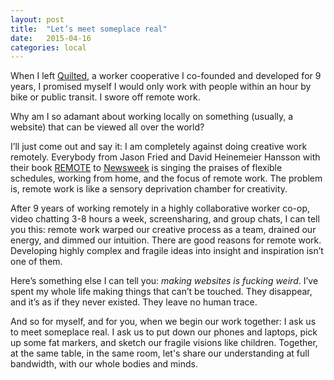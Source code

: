 ```yaml
---
layout: post
title:  "Let’s meet someplace real"
date:   2015-04-16
categories: local
---
```


When I left [Quilted](http://quilted.coop), a worker cooperative I co-founded and developed for 9 years, I promised myself I would only work with people within an hour by bike or public transit. I swore off remote work.

Why am I so adamant about working locally on something (usually, a website) that can be viewed all over the world?

I’ll just come out and say it: I am completely against doing creative work remotely. Everybody from Jason Fried and David Heinemeier Hansson with their book [REMOTE](http://37signals.com/remote/) to [Newsweek](http://www.newsweek.com/career/10-companies-trust-employees-work-home) is singing the praises of flexible schedules, working from home, and the focus of remote work. The problem is, remote work is like a sensory deprivation chamber for creativity.

After 9 years of working remotely in a highly collaborative worker co-op, video chatting 3-8 hours a week, screensharing, and group chats, I can tell you this: remote work warped our creative process as a team, drained our energy, and dimmed our intuition. There are good reasons for remote work. Developing highly complex and fragile ideas into insight and inspiration isn’t one of them.

Here’s something else I can tell you: _making websites is fucking weird_. I’ve spent my whole life making things that can’t be touched. They disappear, and it’s as if they never existed. They leave no human trace.

And so for myself, and for you, when we begin our work together: I ask us to meet someplace real. I ask us to put down our phones and laptops, pick up some fat markers, and sketch our fragile visions like children. Together, at the same table, in the same room, let's share our understanding at full bandwidth, with our whole bodies and minds.

